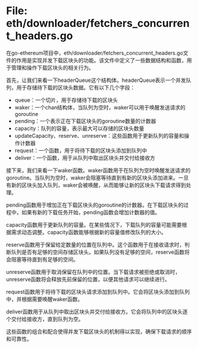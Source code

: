 # File: eth/downloader/fetchers_concurrent_headers.go

在go-ethereum项目中，eth/downloader/fetchers_concurrent_headers.go文件的作用是实现并发下载区块头的功能。该文件中定义了一些数据结构和函数，用于管理和操作下载区块头的相关行为。

首先，让我们来看一下headerQueue这个结构体。headerQueue表示一个并发队列，用于存储待下载的区块头数据。它有以下几个字段：

- queue：一个切片，用于存储待下载的区块头
- waker：一个chan结构体，当队列为空时，waker可以用于唤醒发送请求的goroutine
- pending：一个表示正在下载区块头的goroutine数量的计数器
- capacity：队列的容量，表示最大可以存储的区块头数量
- updateCapacity、reserve、unreserve：这些函数用于更新队列的容量和操作计数器
- request：一个函数，用于将待下载的区块头添加到队列中
- deliver：一个函数，用于从队列中取出区块头并交付给接收方

接下来，我们来看一下waker函数。waker函数用于在队列为空时唤醒发送请求的goroutine。当队列为空时，waker会阻塞等待直到有新的区块头添加进来。一旦有新的区块头加入队列，waker会被唤醒，从而能够让新的区块头下载请求得到处理。

pending函数用于增加正在下载区块头的goroutine的计数器。在下载区块头的过程中，如果有新的下载任务开始，pending函数会增加计数器的值。

capacity函数用于更新队列的容量。在某些情况下，下载队列的容量可能需要根据需求动态调整。capacity函数能够根据新的容量值修改队列的大小。

reserve函数用于保留给定数量的位置在队列中。这个函数用于在接收请求时，判断队列是否有足够的空间存储区块头。如果队列没有足够的空间，reserve函数将会阻塞等待直到有足够的空间。

unreserve函数用于取消保留在队列中的位置。当下载请求被拒绝或取消时，unreserve函数将会释放先前保留的位置，以便其他请求可以继续进行。

request函数用于将待下载的区块头请求添加到队列中。它会将区块头添加到队列中，并根据需要唤醒waker函数。

deliver函数用于从队列中取出区块头并交付给接收方。它会将队列中的区块头逐个交付给接收方，直到队列为空。

这些函数的组合和配合使得并发下载区块头的机制得以实现，确保下载请求的顺序和可靠性。

